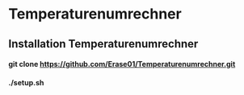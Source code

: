 # Temperaturenumrechner

## Installation Temperaturenumrechner
#### git clone https://github.com/Erase01/Temperaturenumrechner.git
#### ./setup.sh
